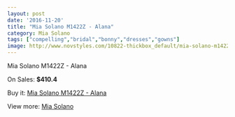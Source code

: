 ```yaml
---
layout: post
date: '2016-11-20'
title: "Mia Solano M1422Z - Alana"
category: Mia Solano
tags: ["compelling","bridal","bonny","dresses","gowns"]
image: http://www.novstyles.com/10822-thickbox_default/mia-solano-m1422z-alana.jpg
---
```

Mia Solano M1422Z - Alana

On Sales: **$410.4**
<a href="https://www.novstyles.com/en/mia-solano/7856-mia-solano-m1422z-alana.html"><amp-img layout="responsive" width="600" height="600" src="//www.novstyles.com/10822-thickbox_default/mia-solano-m1422z-alana.jpg" alt="Mia Solano M1422Z - Alana 0" /></a>

Buy it: [Mia Solano M1422Z - Alana](https://www.novstyles.com/en/mia-solano/7856-mia-solano-m1422z-alana.html "Mia Solano M1422Z - Alana")

View more: [Mia Solano](https://www.novstyles.com/en/52-mia-solano "Mia Solano")